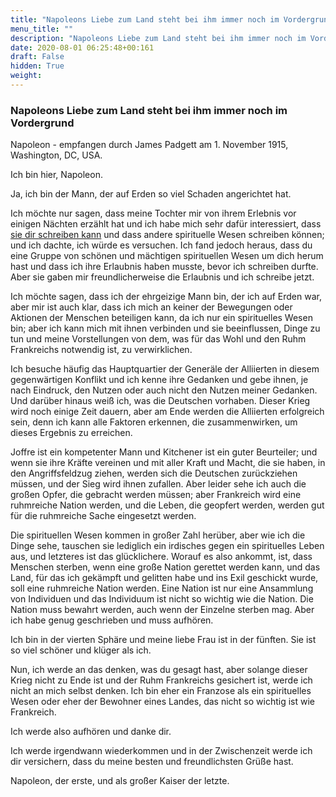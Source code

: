 ```yaml
---
title: "Napoleons Liebe zum Land steht bei ihm immer noch im Vordergrund"
menu_title: ""
description: "Napoleons Liebe zum Land steht bei ihm immer noch im Vordergrund"
date: 2020-08-01 06:25:48+00:161
draft: False
hidden: True
weight:
---
```

### Napoleons Liebe zum Land steht bei ihm immer noch im Vordergrund

Napoleon - empfangen durch James Padgett am 1. November 1915, Washington, DC, USA.

Ich bin hier, Napoleon.

Ja, ich bin der Mann, der auf Erden so viel Schaden angerichtet hat.

Ich möchte nur sagen, dass meine Tochter mir von ihrem Erlebnis vor einigen Nächten erzählt hat und ich habe mich sehr dafür interessiert, dass [sie dir schreiben kann](/padgett-botschaften/padgett-botschaften-in-reihenfolge-des-datums/padgett-botschaften-1915-september-dezember/stieftochter-napoleons-kennt-jetzt-den-weg-zu-den-goettlichen-himmel-jep-helene-hortense-27-oktober-1915/) und dass andere spirituelle Wesen schreiben können; und ich dachte, ich würde es versuchen. Ich fand jedoch heraus, dass du eine Gruppe von schönen und mächtigen spirituellen Wesen um dich herum hast und dass ich ihre Erlaubnis haben musste, bevor ich schreiben durfte. Aber sie gaben mir freundlicherweise die Erlaubnis und ich schreibe jetzt.

Ich möchte sagen, dass ich der ehrgeizige Mann bin, der ich auf Erden war, aber mir ist auch klar, dass ich mich an keiner der Bewegungen oder Aktionen der Menschen beteiligen kann, da ich nur ein spirituelles Wesen bin; aber ich kann mich mit ihnen verbinden und sie beeinflussen, Dinge zu tun und meine Vorstellungen von dem, was für das Wohl und den Ruhm Frankreichs notwendig ist, zu verwirklichen.

Ich besuche häufig das Hauptquartier der Generäle der Alliierten in diesem gegenwärtigen Konflikt und ich kenne ihre Gedanken und gebe ihnen, je nach Eindruck, den Nutzen oder auch nicht den Nutzen meiner Gedanken. Und darüber hinaus weiß ich, was die Deutschen vorhaben. Dieser Krieg wird noch einige Zeit dauern, aber am Ende werden die Alliierten erfolgreich sein, denn ich kann alle Faktoren erkennen, die zusammenwirken, um dieses Ergebnis zu erreichen.

Joffre ist ein kompetenter Mann und Kitchener ist ein guter Beurteiler; und wenn sie ihre Kräfte vereinen und mit aller Kraft und Macht, die sie haben, in den Angriffsfeldzug ziehen, werden sich die Deutschen zurückziehen müssen, und der Sieg wird ihnen zufallen. Aber leider sehe ich auch die großen Opfer, die gebracht werden müssen; aber Frankreich wird eine ruhmreiche Nation werden, und die Leben, die geopfert werden, werden gut für die ruhmreiche Sache eingesetzt werden.

Die spirituellen Wesen kommen in großer Zahl herüber, aber wie ich die Dinge sehe, tauschen sie lediglich ein irdisches gegen ein spirituelles Leben aus, und letzteres ist das glücklichere. Worauf es also ankommt, ist, dass Menschen sterben, wenn eine große Nation gerettet werden kann, und das Land, für das ich gekämpft und gelitten habe und ins Exil geschickt wurde, soll eine ruhmreiche Nation werden. Eine Nation ist nur eine Ansammlung von Individuen und das Individuum ist nicht so wichtig wie die Nation. Die Nation muss bewahrt werden, auch wenn der Einzelne sterben mag. Aber ich habe genug geschrieben und muss aufhören.

Ich bin in der vierten Sphäre und meine liebe Frau ist in der fünften. Sie ist so viel schöner und klüger als ich.

Nun, ich werde an das denken, was du gesagt hast, aber solange dieser Krieg nicht zu Ende ist und der Ruhm Frankreichs gesichert ist, werde ich nicht an mich selbst denken. Ich bin eher ein Franzose als ein spirituelles Wesen oder eher der Bewohner eines Landes, das nicht so wichtig ist wie Frankreich.

Ich werde also aufhören und danke dir.

Ich werde irgendwann wiederkommen und in der Zwischenzeit werde ich dir versichern, dass du meine besten und freundlichsten Grüße hast.

Napoleon, der erste, und als großer Kaiser der letzte.
